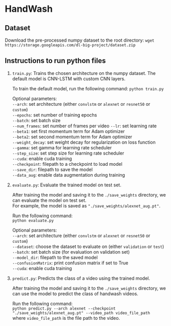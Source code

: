 # HandWash

## Dataset
Download the pre-processed numpy dataset to the root directory: `wget https://storage.googleapis.com/dl-big-project/dataset.zip`

## Instructions to run python files
1. `train.py`: Trains the chosen architecture on the numpy dataset. The default model is CNN-LSTM with custom CNN layers.  

    To train the default model, run the following command:
    `python train.py`

    Optional parameters:  
    `--arch`: set architecture (either `convlstm` or `alexnet` or `resnet50` or `custom`)      
    `--epochs`: set number of training epochs  
    `--batch`: set batch size  
    `--num_frames`: set number of frames per video
    `--lr`: set learning rate  
    `--beta1`: set first momentum term for Adam optimizer  
    `--beta2`: set second momentum term for Adam optimizer  
    `--weight_decay`: set weight decay for regularization on loss function  
    `--gamma`: set gamma for learning rate scheduler  
    `--step_size`: set step size for learning rate scheduler  
    `--cuda`: enable cuda training  
    `--checkpoint`: filepath to a checkpoint to load model  
    `--save_dir`: filepath to save the model  
    `--data_aug`: enable data augmentation during training 

2. `evaluate.py`: Evaluate the trained model on test set.  

     After training the model and saving it to the `./save_weights` directory, we can evaluate the model on test set.  
     For example, the model is saved as `"./save_weights/alexnet_aug.pt"`.  
     
     Run the following command:  
     `python evaluate.py`   

    Optional parameters:  
    `--arch`: set architecture (either `convlstm` or `alexnet` or `resnet50` or `custom`)        
    `--dataset`: choose the dataset to evaluate on (either `validation` or `test`)  
    `--batch`: set batch size (for evaluation on validation set)  
    `--model_dir`: filepath to the saved model   
    `--confusionMatrix`: print confusion matrix if set to True  
    `--cuda`: enable cuda training    

3. `predict.py`: Predicts the class of a video using the trained model.  

    After training the model and saving it to the `./save_weights` directory, we can use the model to predict the class of handwash videos.

    Run the following command:  
    `python predict.py --arch alexnet --checkpoint "./save_weights/alexnet_aug.pt" --video_path video_file_path`  
    where `video_file_path` is the file path to the video. 
